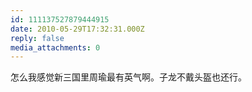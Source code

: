 ```yaml
---
id: 111137527879444915
date: 2010-05-29T17:32:31.000Z
reply: false
media_attachments: 0
---
```


怎么我感觉新三国里周瑜最有英气啊。子龙不戴头盔也还行。

